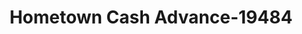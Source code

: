---
f_zip-code: 45036
f_state-code: OH
title: Hometown Cash Advance-19484
f_phone: 513-934-1008
f_city-only: Lebanon
f_address: 601 East Main Street Lebanon
f_location-unique-id: '19484'
slug: hometown-cash-advance-19484
updated-on: '2024-05-30T13:46:58.046Z'
created-on: '2024-05-30T13:36:59.803Z'
published-on: '2024-05-30T13:54:32.469Z'
f_city-state: cms/city/lebanon-oh.md
f_company: cms/company/hometown-cash-advance.md
f_state: cms/state/ohio.md
layout: '[payday-loan].html'
tags: payday-loan
---